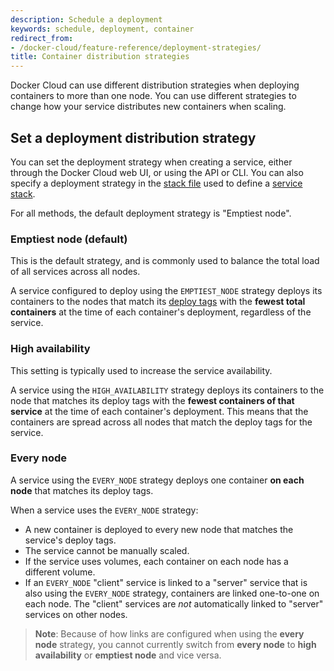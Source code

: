 ```yaml
---
description: Schedule a deployment
keywords: schedule, deployment, container
redirect_from:
- /docker-cloud/feature-reference/deployment-strategies/
title: Container distribution strategies
---
```


Docker Cloud can use different distribution strategies when deploying containers
to more than one node. You can use different strategies to change how your
service distributes new containers when scaling.

## Set a deployment distribution strategy

You can set the deployment strategy when creating a service, either through the
Docker Cloud web UI, or using the API or CLI. You can also specify a
deployment strategy in the [stack file](../apps/stack-yaml-reference.md) used to
define a [service stack](../apps/stacks.md).

For all methods, the default deployment strategy is "Emptiest node".

### Emptiest node (default)

This is the default strategy, and is commonly used to balance the total load of
all services across all nodes.

A service configured to deploy using the `EMPTIEST_NODE` strategy deploys its
containers to the nodes that match its [deploy tags](../apps/deploy-tags.md)
with the **fewest total containers** at the time of each container's deployment,
regardless of the service.

### High availability

This setting is typically used to increase the service availability.

A service using the `HIGH_AVAILABILITY` strategy deploys its containers to the
node that matches its deploy tags with the **fewest containers of that service**
at the time of each container's deployment. This means that the containers are
spread across all nodes that match the deploy tags for the service.

### Every node

A service using the `EVERY_NODE` strategy deploys one container **on each node** that matches its deploy tags.

When a service uses the `EVERY_NODE` strategy:

* A new container is deployed to every new node that matches the service's deploy tags.
* The service cannot be manually scaled.
* If the service uses volumes, each container on each node has a different volume.
* If an `EVERY_NODE` "client" service is linked to a "server" service that is also using the `EVERY_NODE` strategy, containers are linked one-to-one on each node. The "client" services are *not* automatically linked to "server" services on other nodes.

> **Note**: Because of how links are configured when using the **every node**
> strategy, you cannot currently switch from **every node** to **high
> availability** or **emptiest node** and vice versa.
